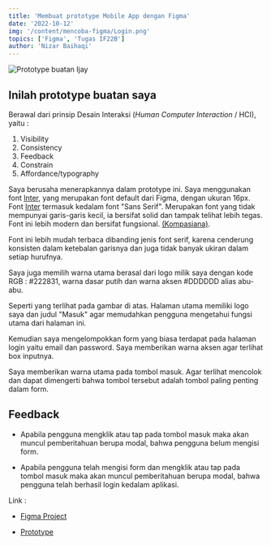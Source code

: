 ```yaml
---
title: 'Membuat prototype Mobile App dengan Figma'
date: '2022-10-12'
img: '/content/mencoba-figma/Login.png'
topics: ['Figma', 'Tugas IF22B']
author: 'Nizar Baihaqi'
---
```


![Prototype buatan Ijay](/content/mencoba-figma/Login.png)

## Inilah prototype buatan saya

Berawal dari prinsip Desain Interaksi (_Human Computer Interaction_ / HCI), yaitu :

1. Visibility
2. Consistency
3. Feedback
4. Constrain
5. Affordance/typography

Saya berusaha menerapkannya dalam prototype ini. Saya menggunakan font [Inter](https://fonts.google.com/specimen/Inter), yang merupakan font default dari Figma, dengan ukuran 16px. Font [Inter](https://fonts.google.com/specimen/Inter) termasuk kedalam font "Sans Serif". Merupakan font yang tidak mempunyai garis-garis kecil, ia bersifat solid dan tampak telihat lebih tegas. Font ini lebih modern dan bersifat fungsional. [(Kompasiana)](https://www.kompasiana.com/opraywinter/5c5be460677ffb1bf94d8bd3/perbedaan-font-serif-dengan-sans-serif).

Font ini lebih mudah terbaca dibanding jenis font serif, karena cenderung konsisten dalam ketebalan garisnya dan juga tidak banyak ukiran dalam setiap hurufnya.

Saya juga memilih warna utama berasal dari logo milik saya dengan kode RGB : #222831, warna dasar putih dan warna aksen #DDDDDD alias abu-abu.

Seperti yang terlihat pada gambar di atas. Halaman utama memiliki logo saya dan judul "Masuk" agar memudahkan pengguna mengetahui fungsi utama dari halaman ini. 

Kemudian saya mengelompokkan form yang biasa terdapat pada halaman login yaitu email dan password. Saya memberikan warna aksen agar terlihat box inputnya.

Saya memberikan warna utama pada tombol masuk. Agar terlihat mencolok dan dapat dimengerti bahwa tombol tersebut adalah tombol paling penting dalam form.

## Feedback

- Apabila pengguna mengklik atau tap pada tombol masuk maka akan muncul pemberitahuan berupa modal, bahwa pengguna belum mengisi form. 

- Apabila pengguna telah mengisi form dan mengklik atau tap pada tombol masuk maka akan muncul pemberitahuan berupa modal, bahwa pengguna telah berhasil login kedalam aplikasi.

Link :

- [Figma Project](https://www.figma.com/file/owyjPGkhRvt4vkukJSARsK/Login?node-id=0%3A1)

- [Prototype](https://www.figma.com/proto/owyjPGkhRvt4vkukJSARsK/Login?page-id=0%3A1&node-id=1%3A17&viewport=198%2C216%2C1&scaling=scale-down&starting-point-node-id=1%3A17)